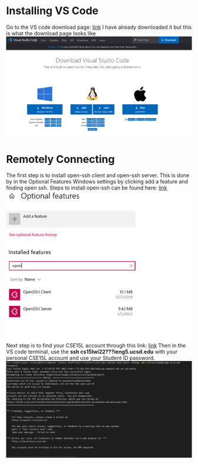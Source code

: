 # Installing VS Code #
Go to the VS code download page: [link](https://code.visualstudio.com/)
I have already downloaded it but this is what the download page looks like
![Step1-Image1](VS-Code-Download-Page.PNG)

# Remotely Connecting #
The first step is to install open-ssh client and open-ssh server. 
This is done by in the Optional Features Windows settings by clicking add a feature and finding open ssh.
Steps to install open-ssh can be found here: [link](https://docs.microsoft.com/en-us/windows-server/administration/openssh/openssh_install_firstuse)
![Step2-Image1](installing-open-ssh-features.PNG)
Next step is to find your CSE15L account through this link: [link](https://sdacs.ucsd.edu/~icc/index.php)
Then in the VS code terminal, use the **ssh cs15lwi22???ieng5.ucsd.edu** with your personal CSE15L account and use your Student ID password.
![Step2-Image2](ssh-screenshot.PNG)